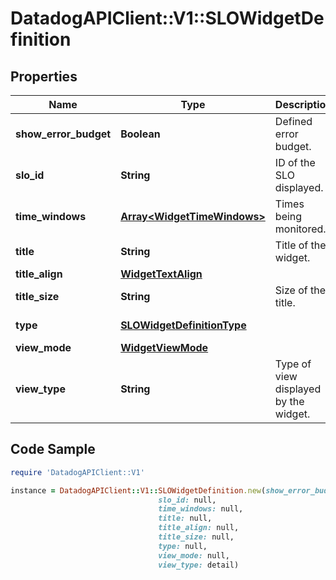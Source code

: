 # DatadogAPIClient::V1::SLOWidgetDefinition

## Properties

Name | Type | Description | Notes
------------ | ------------- | ------------- | -------------
**show_error_budget** | **Boolean** | Defined error budget. | [optional] 
**slo_id** | **String** | ID of the SLO displayed. | [optional] 
**time_windows** | [**Array&lt;WidgetTimeWindows&gt;**](WidgetTimeWindows.md) | Times being monitored. | [optional] 
**title** | **String** | Title of the widget. | [optional] 
**title_align** | [**WidgetTextAlign**](WidgetTextAlign.md) |  | [optional] 
**title_size** | **String** | Size of the title. | [optional] 
**type** | [**SLOWidgetDefinitionType**](SLOWidgetDefinitionType.md) |  | [default to &#39;slo&#39;]
**view_mode** | [**WidgetViewMode**](WidgetViewMode.md) |  | [optional] 
**view_type** | **String** | Type of view displayed by the widget. | [default to &#39;detail&#39;]

## Code Sample

```ruby
require 'DatadogAPIClient::V1'

instance = DatadogAPIClient::V1::SLOWidgetDefinition.new(show_error_budget: null,
                                 slo_id: null,
                                 time_windows: null,
                                 title: null,
                                 title_align: null,
                                 title_size: null,
                                 type: null,
                                 view_mode: null,
                                 view_type: detail)
```


